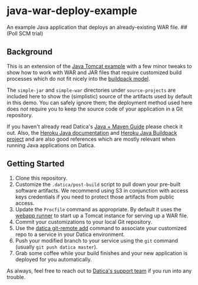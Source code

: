 java-war-deploy-example
=======================
An example Java application that deploys an already-existing WAR file. ##(Poll SCM trial)

Background
----------
This is an extension of the [Java Tomcat example](https://github.com/daticahealth/java-tomcat-maven-example) with a few minor tweaks to show how to work with WAR and JAR files that require customized build processes which do not fit nicely into the [buildpack model](https://resources.datica.com/compliant-cloud/articles/buildpacks/).

The `simple-jar` and `simple-war` directories under `source-projects` are included here to show the (simplistic) source of the artifacts used by default in this demo. You can safely ignore them; the deployment method used here does _not_ require you to keep the source code of your application in a Git repository.

If you haven't already read Datica's [Java + Maven Guide](https://resources.datica.com/compliant-cloud/articles/guides/java-maven-tomcat/) please check it out. Also, the [Heroku Java documentation](https://devcenter.heroku.com/categories/java) and [Heroku Java Buildpack project](https://github.com/heroku/heroku-buildpack-java) and are also good references which are mostly relevant when running Java applications on Datica.

Getting Started
---------------
1. Clone this repository.
2. Customize the `.datica/post-build` script to pull down your pre-built software artifacts. We recommend using S3 in conjunction with access keys credentials if you need to protect those artifacts from public access.
3. Update the `Procfile` command as appropriate. By default it uses the [webapp runner](https://github.com/jsimone/webapp-runner) to start up a Tomcat instance for serving up a WAR file.
4. Commit your customizations to your local Git repository.
5. Use the [datica git-remote add](https://resources.datica.com/compliant-cloud/cli-reference/#git-remote) command to associate your customized repo to a service in your Datica environment.
6. Push your modified branch to your service using the `git` command (usually `git push datica master`).
7. Grab some coffee while your build finishes and your new application is deployed for you automatically.

As always, feel free to reach out to [Datica's support team](https://datica.com/support/) if you run into any trouble.
